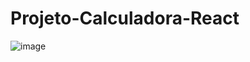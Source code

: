 # Projeto-Calculadora-React


![image](https://user-images.githubusercontent.com/83011638/126831947-d25468aa-cca9-4205-ba3f-a6a1d80481e1.png)
